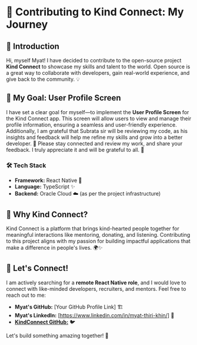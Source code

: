 # 🚀 Contributing to Kind Connect: My Journey

## 📝 Introduction

Hi, myself Myat! I have decided to contribute to the open-source project **Kind Connect** to showcase my skills and talent to the world. Open source is a great way to collaborate with developers, gain real-world experience, and give back to the community. 💡

## 🎯 My Goal: User Profile Screen

I have set a clear goal for myself—to implement the **User Profile Screen** for the Kind Connect app. This screen will allow users to view and manage their profile information, ensuring a seamless and user-friendly experience. Additionally, I am grateful that Subrata sir will be reviewing my code, as his insights and feedback will help me refine my skills and grow into a better developer. 🙌 Please stay connected and review my work, and share your feedback. I truly appreciate it and will be grateful to all. 🤝

### 🛠 Tech Stack
- **Framework:** React Native 📱
- **Language:** TypeScript ✨
- **Backend:** Oracle Cloud ☁️ (as per the project infrastructure)

## 💖 Why Kind Connect?
Kind Connect is a platform that brings kind-hearted people together for meaningful interactions like mentoring, donating, and listening. Contributing to this project aligns with my passion for building impactful applications that make a difference in people's lives. 🌍✨

## 🔗 Let's Connect!
I am actively searching for a **remote React Native role**, and I would love to connect with like-minded developers, recruiters, and mentors. Feel free to reach out to me:

- **Myat's GitHub:** [Your GitHub Profile Link] 🏗
- **Myat's LinkedIn:** [https://www.linkedin.com/in/myat-thiri-khin/] 💼
- **[KindConnect GitHub:](https://github.com/KindConnect)** 🐦

Let's build something amazing together! 🚀
